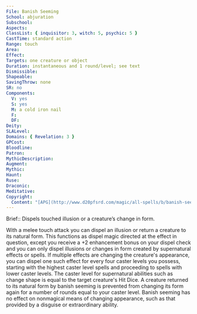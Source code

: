 ```yaml
---
File: Banish Seeming
School: abjuration
Subschool: 
Aspects: 
ClassList: { inquisitor: 3, witch: 5, psychic: 5 }
CastTime: standard action
Range: touch
Area: 
Effect: 
Targets: one creature or object
Duration: instantaneous and 1 round/level; see text
Dismissible: 
Shapeable: 
SavingThrow: none
SR: no
Components:
  V: yes
  S: yes
  M: a cold iron nail
  F: 
  DF: 
Deity: 
SLALevel: 
Domains: { Revelation: 3 }
GPCost: 
Bloodline: 
Patron: 
MythicDescription: 
Augment: 
Mythic: 
Haunt: 
Ruse: 
Draconic: 
Meditative: 
Copyright:
  Content: "[APG](http://www.d20pfsrd.com/magic/all-spells/b/banish-seeming)"
---
```

Brief:: Dispels touched illusion or a creature’s change in form.

With a melee touch attack you can dispel an illusion or return a creature to its natural form. This functions as dispel magic directed at the effect in question, except you receive a +2 enhancement bonus on your dispel check and you can only dispel illusions or changes in form created by supernatural effects or spells. If multiple effects are changing the creature's appearance, you can dispel one such effect for every four caster levels you possess, starting with the highest caster level spells and proceeding to spells with lower caster levels.  The caster level for supernatural abilities such as change shape is equal to the target creature's Hit Dice. A creature returned to its natural form by banish seeming is prevented from changing its form again for a number of rounds equal to your caster level.  Banish seeming has no effect on nonmagical means of changing appearance, such as that provided by a disguise or extraordinary ability.
